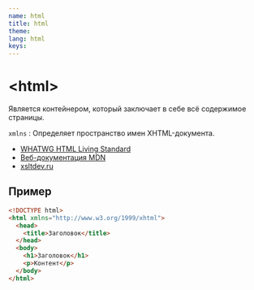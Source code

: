 ```yaml
---
name: html
title: html
theme:
lang: html
keys:
---
```


# &lt;**html**&gt;

Является контейнером, который заключает в себе всё содержимое страницы.

`xmlns`
: Определяет пространство имен XHTML-документа.

- [WHATWG HTML Living Standard](https://html.spec.whatwg.org/multipage/semantics.html#the-html-element)
- [Веб-документация MDN](https://developer.mozilla.org/ru/docs/Web/HTML/Element/html)
- [xsltdev.ru](https://xsltdev.ru/html/html/)

## Пример

```html
<!DOCTYPE html>
<html xmlns="http://www.w3.org/1999/xhtml">
  <head>
    <title>Заголовок</title>
  </head>
  <body>
    <h1>Заголовок</h1>
    <p>Контент</p>
  </body>
</html>
```
